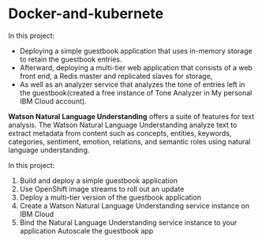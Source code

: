 # Docker-and-kubernete
In this project:
  - Deploying a simple guestbook application that uses in-memory storage to retain the guestbook entries. 
  - Afterward, deploying a multi-tier web application that consists of a web front end, a Redis master and replicated slaves for storage,
  - As well as an analyzer service that analyzes the tone of entries left in the guestbook(created a free instance of Tone Analyzer in My personal IBM Cloud account).


<b>Watson Natural Language Understanding</b> offers a suite of features for text analysis. The Watson Natural Language Understanding analyze text to extract metadata from content such as concepts, entities, keywords, categories, sentiment, emotion, relations, and semantic roles using natural language understanding.

In this project:

1. Build and deploy a simple guestbook application
2. Use OpenShift image streams to roll out an update
3. Deploy a multi-tier version of the guestbook application
4. Create a Watson Natural Language Understanding service instance on IBM Cloud
5. Bind the Natural Language Understanding service instance to your application
Autoscale the guestbook app
